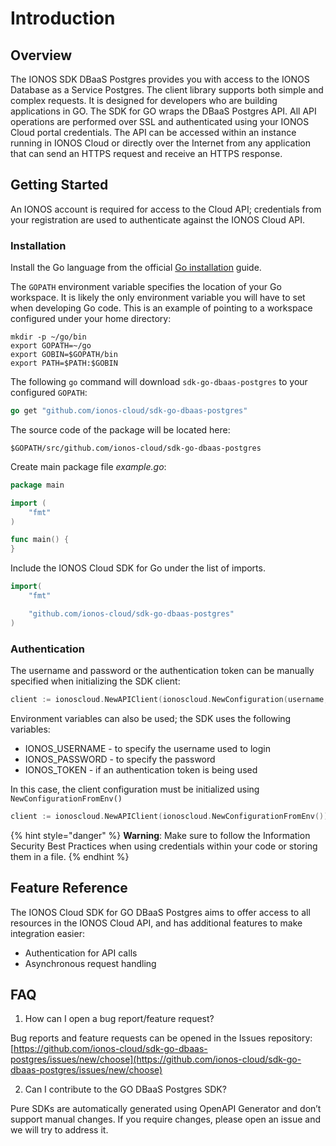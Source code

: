 # Introduction

## Overview

The IONOS SDK DBaaS Postgres provides you with access to the IONOS Database as a Service Postgres. The client library supports both simple and complex requests. It is designed for developers who are building applications in GO. The SDK for GO wraps the DBaaS Postgres API. All API operations are performed over SSL and authenticated using your IONOS Cloud portal credentials. The API can be accessed within an instance running in IONOS Cloud or directly over the Internet from any application that can send an HTTPS request and receive an HTTPS response.

## Getting Started

An IONOS account is required for access to the Cloud API; credentials from your registration are used to authenticate against the IONOS Cloud API.

### Installation

Install the Go language from the official [Go installation](https://golang.org/doc/install) guide.

The `GOPATH` environment variable specifies the location of your Go workspace. It is likely the only environment variable you will have to set when developing Go code. This is an example of pointing to a workspace configured under your home directory:

```text
mkdir -p ~/go/bin
export GOPATH=~/go
export GOBIN=$GOPATH/bin
export PATH=$PATH:$GOBIN
```

The following `go` command will download `sdk-go-dbaas-postgres` to your configured `GOPATH`:

```go
go get "github.com/ionos-cloud/sdk-go-dbaas-postgres"
```

The source code of the package will be located here:

```text
$GOPATH/src/github.com/ionos-cloud/sdk-go-dbaas-postgres
```

Create main package file _example.go_:

```go
package main

import (
    "fmt"
)

func main() {
}
```

Include the IONOS Cloud SDK for Go under the list of imports.

```go
import(
    "fmt"

    "github.com/ionos-cloud/sdk-go-dbaas-postgres"
)
```


### Authentication

The username and password or the authentication token can be manually specified when initializing the SDK client:

```go
client := ionoscloud.NewAPIClient(ionoscloud.NewConfiguration(username, password, token))
```

Environment variables can also be used; the SDK uses the following variables:

* IONOS\_USERNAME - to specify the username used to login
* IONOS\_PASSWORD - to specify the password
* IONOS\_TOKEN - if an authentication token is being used

In this case, the client configuration must be initialized using `NewConfigurationFromEnv()`

```go
client := ionoscloud.NewAPIClient(ionoscloud.NewConfigurationFromEnv())
```

{% hint style="danger" %}
**Warning**: Make sure to follow the Information Security Best Practices when using credentials within your code or storing them in a file.
{% endhint %}


## Feature Reference

The IONOS Cloud SDK for GO DBaaS Postgres aims to offer access to all resources in the IONOS Cloud API, and has additional features to make integration easier:

* Authentication for API calls
* Asynchronous request handling 

## FAQ

1. How can I open a bug report/feature request? 

Bug reports and feature requests can be opened in the Issues repository: [https://github.com/ionos-cloud/sdk-go-dbaas-postgres/issues/new/choose](https://github.com/ionos-cloud/sdk-go-dbaas-postgres/issues/new/choose)

2. Can I contribute to the GO DBaaS Postgres SDK?

Pure SDKs are automatically generated using OpenAPI Generator and don’t support manual changes. If you require changes, please open an issue and we will try to address it.
